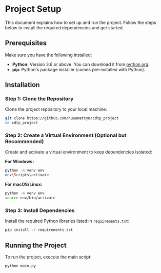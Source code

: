 # Project Setup

This document explains how to set up and run the project. Follow the steps below to install the required dependencies and get started.

## Prerequisites

Make sure you have the following installed:

- **Python**: Version 3.6 or above. You can download it from [python.org](https://www.python.org/).
- **pip**: Python's package installer (comes pre-installed with Python).

## Installation

### Step 1: Clone the Repository

Clone the project repository to your local machine:

```bash
git clone https://github.com/husamettyn/cdtp_project
cd cdtp_project
```

### Step 2: Create a Virtual Environment (Optional but Recommended)

Create and activate a virtual environment to keep dependencies isolated:

**For Windows:**
```bash
python -m venv env
env\Scripts\activate
```

**For macOS/Linux:**
```bash
python -m venv env
source env/bin/activate
```

### Step 3: Install Dependencies

Install the required Python libraries listed in `requirements.txt`:

```bash
pip install -r requirements.txt
```

## Running the Project

To run the project, execute the main script:

```bash
python main.py
```


